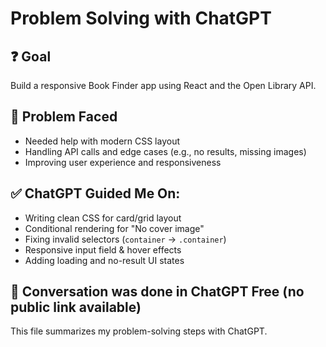 # Problem Solving with ChatGPT

## ❓ Goal
Build a responsive Book Finder app using React and the Open Library API.

## 🧠 Problem Faced
- Needed help with modern CSS layout
- Handling API calls and edge cases (e.g., no results, missing images)
- Improving user experience and responsiveness

## ✅ ChatGPT Guided Me On:
- Writing clean CSS for card/grid layout
- Conditional rendering for "No cover image"
- Fixing invalid selectors (`container` → `.container`)
- Responsive input field & hover effects
- Adding loading and no-result UI states

## 🔗 Conversation was done in ChatGPT Free (no public link available)

This file summarizes my problem-solving steps with ChatGPT.
